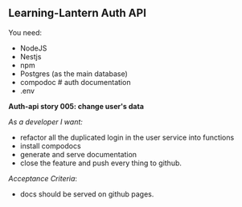## Learning-Lantern Auth API

You need:

- NodeJS
- Nestjs
- npm
- Postgres (as the main database)
- compodoc # auth documentation
- .env

**Auth-api story 005: change user's data**

_As a developer I want:_

- refactor all the duplicated login in the user service into functions
- install compodocs
- generate and serve documentation
- close the feature and push every thing to github.

_Acceptance Criteria_:

- docs should be served on github pages.
